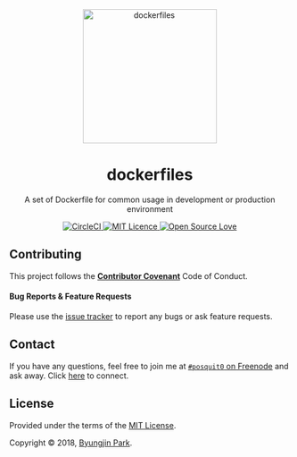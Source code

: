 <div align="center">
  <a href="https://github.com/posquit0/dockerfiles" title="dockerfiles">
    <img alt="dockerfiles" src="https://www.docker.com/sites/default/files/social/docker_facebook_share.png" width="240px" />
  </a>
  <br />
  <h1>dockerfiles</h1>
</div>

<p align="center">
  A set of Dockerfile for common usage in development or production environment
</p>

<div align="center">
  <a href="https://circleci.com/gh/posquit0/dockerfiles">
    <img alt="CircleCI" src="https://circleci.com/gh/posquit0/dockerfiles.svg?style=shield" />
  </a>
  <a href="https://opensource.org/licenses/mit-license.php">
    <img alt="MIT Licence" src="https://badges.frapsoft.com/os/mit/mit.svg?v=103" />
  </a>
  <a href="https://github.com/ellerbrock/open-source-badge/">
    <img alt="Open Source Love" src="https://badges.frapsoft.com/os/v1/open-source.svg?v=103" />
  </a>
</div>


## Contributing

This project follows the [**Contributor Covenant**](http://contributor-covenant.org/version/1/4/) Code of Conduct.

#### Bug Reports & Feature Requests

Please use the [issue tracker](https://github.com/posquit0/dockerfiles/issues) to report any bugs or ask feature requests.


## Contact

If you have any questions, feel free to join me at [`#posquit0` on Freenode](irc://irc.freenode.net/posquit0) and ask away. Click [here](https://kiwiirc.com/client/irc.freenode.net/posquit0) to connect.


## License

Provided under the terms of the [MIT License](https://github.com/posquit0/dockerfiles/blob/master/LICENSE).

Copyright © 2018, [Byungjin Park](http://www.posquit0.com).
